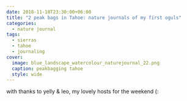 ```yaml
---
date: 2018-11-18T23:30:00+06:00
title: "2 peak bags in Tahoe: nature journals of my first oguls"
categories:
  - nature journal
tags:
  - sierras
  - tahoe
  - journaling
cover:
  image: blue_landscape_watercolour_naturejournal_22.png
  caption: peakbagging tahoe
  style: wide
---
```


with thanks to yelly & leo, my lovely hosts for the weekend (:
